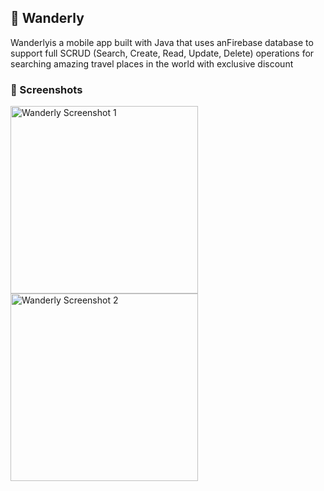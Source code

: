 ## 📘 Wanderly

Wanderlyis a mobile app built with Java that uses anFirebase database to support full SCRUD (Search, Create, Read, Update, Delete) operations for searching amazing travel places in the world with exclusive discount

### 📸 Screenshots

<img src="https://raw.githubusercontent.com/amitroy257/Bongo-Dictionary/master/[Screenshot_20250508_013118.png](https://github.com/amitroy257/Wanderly/blob/master/Screenshot_20250530_004736.png" alt="Wanderly Screenshot 1" width="300"/>

<!-- Add another image below once available -->
<img src="https://raw.githubusercontent.com/amitroy257/Bongo-Dictionary/master/Screenshot_20250530_004826.png" alt="Wanderly Screenshot 2" width="300"/>
